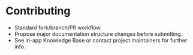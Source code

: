 
# Contributing

- Standard fork/branch/PR workflow.
- Propose major documentation structure changes before submitting.
- See in-app Knowledge Base or contact project maintainers for further info.

